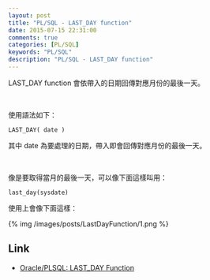 ```yaml
---
layout: post
title: "PL/SQL - LAST_DAY function"
date: 2015-07-15 22:31:00
comments: true
categories: [PL/SQL]
keywords: "PL/SQL"
description: "PL/SQL - LAST_DAY function"
---
```


LAST_DAY function 會依帶入的日期回傳對應月份的最後一天。  

<!-- More -->

<br/>


使用語法如下：  

    LAST_DAY( date )

其中 date 為要處理的日期，帶入即會回傳對應月份的最後一天。  

<br/>


像是要取得當月的最後一天，可以像下面這樣叫用：  

    last_day(sysdate)


使用上會像下面這樣：  

{% img /images/posts/LastDayFunction/1.png %}
<br/>

Link
----
* [Oracle/PLSQL: LAST_DAY Function](http://www.techonthenet.com/oracle/functions/last_day.php)
